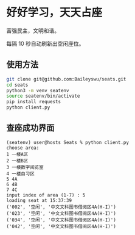 # 好好学习，天天占座

富强民主，文明和谐。

每隔 10 秒自动刷新出空闲座位。

## 使用方法

```sh
git clone git@github.com:Baileyswu/seats.git
cd seats
python3 -m venv seatenv
source seatenv/bin/activate
pip install requests
python client.py
```

## 查座成功界面

```
(seatenv) user@hosts Seats % python client.py
choose area:
1 一楼A区
2 一楼B区
3 一楼数字阅览室
4 一楼自习区
5 4A
6 4B
7 4C
input index of area (1-7) : 5
loading seat at 15:37:39
('002', '空闲', '中文文科图书借阅区4A(H-I)')
('023', '空闲', '中文文科图书借阅区4A(H-I)')
('034', '空闲', '中文文科图书借阅区4A(H-I)')
('042', '空闲', '中文文科图书借阅区4A(H-I)')
```